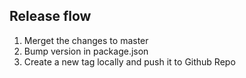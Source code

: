 ## Release flow

1. Merget the changes to master
2. Bump version in package.json
3. Create a new tag locally and push it to Github Repo